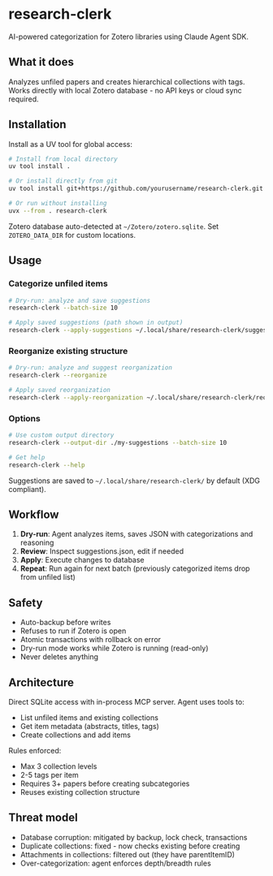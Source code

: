 # research-clerk

AI-powered categorization for Zotero libraries using Claude Agent SDK.

## What it does

Analyzes unfiled papers and creates hierarchical collections with tags. Works directly with local Zotero database - no API keys or cloud sync required.

## Installation

Install as a UV tool for global access:

```bash
# Install from local directory
uv tool install .

# Or install directly from git
uv tool install git+https://github.com/yourusername/research-clerk.git

# Or run without installing
uvx --from . research-clerk
```

Zotero database auto-detected at `~/Zotero/zotero.sqlite`. Set `ZOTERO_DATA_DIR` for custom locations.

## Usage

### Categorize unfiled items

```bash
# Dry-run: analyze and save suggestions
research-clerk --batch-size 10

# Apply saved suggestions (path shown in output)
research-clerk --apply-suggestions ~/.local/share/research-clerk/suggestions.json
```

### Reorganize existing structure

```bash
# Dry-run: analyze and suggest reorganization
research-clerk --reorganize

# Apply saved reorganization
research-clerk --apply-reorganization ~/.local/share/research-clerk/reorganization.json
```

### Options

```bash
# Use custom output directory
research-clerk --output-dir ./my-suggestions --batch-size 10

# Get help
research-clerk --help
```

Suggestions are saved to `~/.local/share/research-clerk/` by default (XDG compliant).

## Workflow

1. **Dry-run**: Agent analyzes items, saves JSON with categorizations and reasoning
2. **Review**: Inspect suggestions.json, edit if needed
3. **Apply**: Execute changes to database
4. **Repeat**: Run again for next batch (previously categorized items drop from unfiled list)

## Safety

- Auto-backup before writes
- Refuses to run if Zotero is open
- Atomic transactions with rollback on error
- Dry-run mode works while Zotero is running (read-only)
- Never deletes anything

## Architecture

Direct SQLite access with in-process MCP server. Agent uses tools to:
- List unfiled items and existing collections
- Get item metadata (abstracts, titles, tags)
- Create collections and add items

Rules enforced:
- Max 3 collection levels
- 2-5 tags per item
- Requires 3+ papers before creating subcategories
- Reuses existing collection structure

## Threat model

- Database corruption: mitigated by backup, lock check, transactions
- Duplicate collections: fixed - now checks existing before creating
- Attachments in collections: filtered out (they have parentItemID)
- Over-categorization: agent enforces depth/breadth rules
